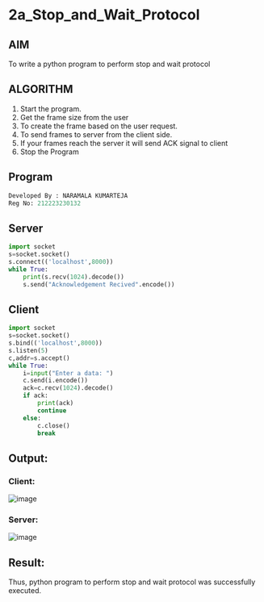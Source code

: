# 2a_Stop_and_Wait_Protocol
## AIM 
To write a python program to perform stop and wait protocol
## ALGORITHM
1. Start the program.
2. Get the frame size from the user
3. To create the frame based on the user request.
4. To send frames to server from the client side.
5. If your frames reach the server it will send ACK signal to client
6. Stop the Program
## Program
```python
Developed By : NARAMALA KUMARTEJA
Reg No: 212223230132
```
## Server
```Python
import socket
s=socket.socket()
s.connect(('localhost',8000))
while True:
    print(s.recv(1024).decode())
    s.send("Acknowledgement Recived".encode())

```
## Client
```python
import socket
s=socket.socket()
s.bind(('localhost',8000))
s.listen(5)
c,addr=s.accept()
while True:
    i=input("Enter a data: ")
    c.send(i.encode())
    ack=c.recv(1024).decode()
    if ack:
        print(ack)
        continue
    else:
        c.close()
        break

```
## Output:
### Client:
![image](https://github.com/user-attachments/assets/c3f20019-e0bb-4bc0-a01c-1d9db76eae8a)

### Server:
![image](https://github.com/user-attachments/assets/5a7adcd7-1724-4e52-8cbe-4e6d32000089)

## Result:
Thus, python program to perform stop and wait protocol was successfully executed.
